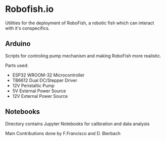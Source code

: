 # Robofish.io
Utilities for the deployment of RoboFish, a robotic fish which can interact with it's conspecifics. 

## Arduino
Scripts for controling pump mechanism and making RoboFish more realistic.

Parts used:
- ESP32 WROOM-32 Microcontroller
- TB6612 Dual DC/Stepper Driver
- 12V Peristaltic Pump
- 5V External Power Source
- 12V External Power Source

## Notebooks
Directory contains Jupyter Notebooks for calibration and data analysis

Main Contributions done by F.Francisco and D. Bierbach



